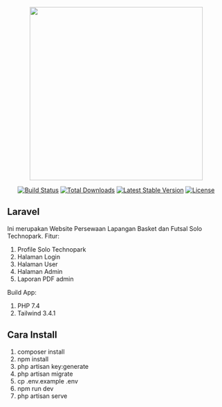 <p align="center"><a href="https://laravel.com" target="_blank"><img src="https://raw.githubusercontent.com/laravel/art/master/logo-lockup/5%20SVG/2%20CMYK/1%20Full%20Color/laravel-logolockup-cmyk-red.svg" width="400"></a></p>

<p align="center">
<a href="https://travis-ci.org/laravel/framework"><img src="https://travis-ci.org/laravel/framework.svg" alt="Build Status"></a>
<a href="https://packagist.org/packages/laravel/framework"><img src="https://img.shields.io/packagist/dt/laravel/framework" alt="Total Downloads"></a>
<a href="https://packagist.org/packages/laravel/framework"><img src="https://img.shields.io/packagist/v/laravel/framework" alt="Latest Stable Version"></a>
<a href="https://packagist.org/packages/laravel/framework"><img src="https://img.shields.io/packagist/l/laravel/framework" alt="License"></a>
</p>

## Laravel

 Ini merupakan Website Persewaan Lapangan Basket dan Futsal Solo Technopark.
 Fitur:
 1. Profile Solo Technopark
 2. Halaman Login
 3. Halaman User
 4. Halaman Admin
 5. Laporan PDF admin

 Build App:
 1. PHP 7.4
 2. Tailwind 3.4.1

## Cara Install
 1. composer install
 2. npm install
 3. php artisan key:generate
 4. php artisan migrate
 5. cp .env.example .env
 6. npm run dev
 7. php artisan serve
